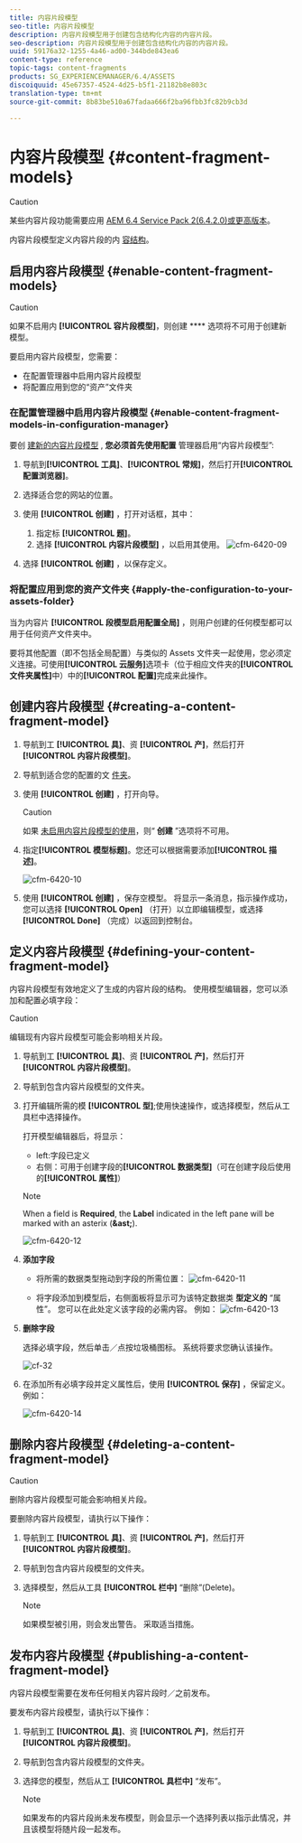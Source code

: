 ```yaml
---
title: 内容片段模型
seo-title: 内容片段模型
description: 内容片段模型用于创建包含结构化内容的内容片段。
seo-description: 内容片段模型用于创建包含结构化内容的内容片段。
uuid: 59176a32-1255-4a46-ad00-344bde843ea6
content-type: reference
topic-tags: content-fragments
products: SG_EXPERIENCEMANAGER/6.4/ASSETS
discoiquuid: 45e67357-4524-4d25-b5f1-21182b8e803c
translation-type: tm+mt
source-git-commit: 8b83be510a67fadaa666f2ba96fbb3fc82b9cb3d

---
```



# 内容片段模型 {#content-fragment-models}

>[!CAUTION]
>
>某些内容片段功能需要应用 [AEM 6.4 Service Pack 2(6.4.2.0)或更高版本](../release-notes/sp-release-notes.md)。

内容片段模型定义内容片段的内 [容结构](content-fragments.md)。

## 启用内容片段模型 {#enable-content-fragment-models}

>[!CAUTION]
>
>如果不启用内 **[!UICONTROL 容片段模型]**，则创建 **** 选项将不可用于创建新模型。

要启用内容片段模型，您需要：

* 在配置管理器中启用内容片段模型
* 将配置应用到您的“资产”文件夹

### 在配置管理器中启用内容片段模型 {#enable-content-fragment-models-in-configuration-manager}

要创 [建新的内容片段模型](#creating-a-content-fragment-model) , **您必须首先使用配置** 管理器启用“内容片段模型”:

1. 导航到&#x200B;**[!UICONTROL 工具]**、**[!UICONTROL 常规]**，然后打开&#x200B;**[!UICONTROL 配置浏览器]**。
1. 选择适合您的网站的位置。
1. 使用 **[!UICONTROL 创建]** ，打开对话框，其中：

   1. 指定标 **[!UICONTROL 题]**。
   1. 选择 **[!UICONTROL 内容片段模型]** ，以启用其使用。
   ![cfm-6420-09](assets/cfm-6420-09.png)

1. 选择 **[!UICONTROL 创建]** ，以保存定义。

### 将配置应用到您的资产文件夹 {#apply-the-configuration-to-your-assets-folder}

当为内容片 **[!UICONTROL 段模型启用配置全局]** ，则用户创建的任何模型都可以用于任何资产文件夹中。

要将其他配置（即不包括全局配置）与类似的 Assets 文件夹一起使用，您必须定义连接。可使用&#x200B;**[!UICONTROL 云服务]**&#x200B;选项卡（位于相应文件夹的&#x200B;**[!UICONTROL 文件夹属性]**&#x200B;中）中的&#x200B;**[!UICONTROL 配置]**&#x200B;完成来此操作。

## 创建内容片段模型 {#creating-a-content-fragment-model}

1. 导航到工 **[!UICONTROL 具]**、资 **[!UICONTROL 产]**，然后打开 **[!UICONTROL 内容片段模型]**。
1. 导航到适合您的配置的文 [件夹](#enable-content-fragment-models)。
1. 使用 **[!UICONTROL 创建]** ，打开向导。

   >[!CAUTION]
   >
   >如果 [未启用内容片段模型的使用](#enable-content-fragment-models)，则“ **创建** ”选项将不可用。

1. 指定&#x200B;**[!UICONTROL 模型标题]**。您还可以根据需要添加&#x200B;**[!UICONTROL 描述]**。

   ![cfm-6420-10](assets/cfm-6420-10.png)

1. 使用 **[!UICONTROL 创建]** ，保存空模型。 将显示一条消息，指示操作成功，您可以选择 **[!UICONTROL Open]** （打开）以立即编辑模型，或选择 **[!UICONTROL Done]** （完成）以返回到控制台。

## 定义内容片段模型 {#defining-your-content-fragment-model}

内容片段模型有效地定义了生成的内容片段的结构。 使用模型编辑器，您可以添加和配置必填字段：

>[!CAUTION]
>
>编辑现有内容片段模型可能会影响相关片段。

1. 导航到工 **[!UICONTROL 具]**、资 **[!UICONTROL 产]**，然后打开 **[!UICONTROL 内容片段模型]**。

1. 导航到包含内容片段模型的文件夹。
1. 打开编辑所需的模 **[!UICONTROL 型]**;使用快速操作，或选择模型，然后从工具栏中选择操作。

   打开模型编辑器后，将显示：

   * left:字段已定义
   * 右侧：可用于创建字段的&#x200B;**[!UICONTROL 数据类型]**（可在创建字段后使用的&#x200B;**[!UICONTROL 属性]**）
   >[!NOTE]
   >
   >When a field is **Required**, the **Label** indicated in the left pane will be marked with an asterix (**&amp;ast;**).

   ![cfm-6420-12](assets/cfm-6420-12.png)

1. **添加字段**

   * 将所需的数据类型拖动到字段的所需位置：
   ![cfm-6420-11](assets/cfm-6420-11.png)

   * 将字段添加到模型后，右侧面板将显示可为该特定数据类 **型定义的** “属性”。 您可以在此处定义该字段的必需内容。 例如：
   ![cfm-6420-13](assets/cfm-6420-13.png)

1. **删除字段**

   选择必填字段，然后单击／点按垃圾桶图标。 系统将要求您确认该操作。

   ![cf-32](assets/cf-32.png)

1. 在添加所有必填字段并定义属性后，使用 **[!UICONTROL 保存]** ，保留定义。 例如：

   ![cfm-6420-14](assets/cfm-6420-14.png)

## 删除内容片段模型 {#deleting-a-content-fragment-model}

>[!CAUTION]
>
>删除内容片段模型可能会影响相关片段。

要删除内容片段模型，请执行以下操作：

1. 导航到工 **[!UICONTROL 具]**、资 **[!UICONTROL 产]**，然后打开 **[!UICONTROL 内容片段模型]**。

1. 导航到包含内容片段模型的文件夹。
1. 选择模型，然后从工具 **[!UICONTROL 栏中]** “删除”(Delete)。

   >[!NOTE]
   >
   >如果模型被引用，则会发出警告。 采取适当措施。

## 发布内容片段模型 {#publishing-a-content-fragment-model}

内容片段模型需要在发布任何相关内容片段时／之前发布。

要发布内容片段模型，请执行以下操作：

1. 导航到工 **[!UICONTROL 具]**、资 **[!UICONTROL 产]**，然后打开 **[!UICONTROL 内容片段模型]**。

1. 导航到包含内容片段模型的文件夹。
1. 选择您的模型，然后从工 **[!UICONTROL 具栏中]** “发布”。

   >[!NOTE]
   >
   >如果发布的内容片段尚未发布模型，则会显示一个选择列表以指示此情况，并且该模型将随片段一起发布。

